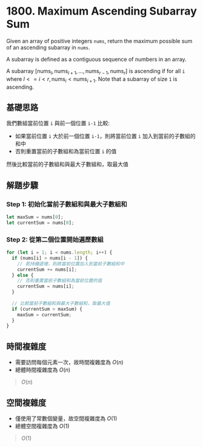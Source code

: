 # 1800. Maximum Ascending Subarray Sum

Given an array of positive integers `nums`, return the maximum possible sum of an ascending subarray in `nums`.

A subarray is defined as a contiguous sequence of numbers in an array.

A subarray $[\text{nums}_{l}, \text{nums}_{l+1}, ..., \text{nums}_{r-1}, \text{nums}_{r}]$ is ascending if for all `i` 
where $l <= i < r, \text{nums}_i < \text{nums}_{i+1}$. 
Note that a subarray of size `1` is ascending.

## 基礎思路

我們數組當前位置 `i` 與前一個位置 `i-1` 比較:
- 如果當前位置 `i` 大於前一個位置 `i-1`，則將當前位置 `i` 加入到當前的子數組的和中
- 否則重置當前的子數組和為當前位置 `i` 的值

然後比較當前的子數組和與最大子數組和，取最大值

## 解題步驟

### Step 1: 初始化當前子數組和與最大子數組和

```typescript
let maxSum = nums[0];
let currentSum = nums[0];
```

### Step 2: 從第二個位置開始遍歷數組

```typescript
for (let i = 1; i < nums.length; i++) {
  if (nums[i] > nums[i - 1]) {
    // 若持續遞增，則將當前位置加入到當前子數組和中
    currentSum += nums[i];
  } else {
    // 否則重置當前子數組和為當前位置的值
    currentSum = nums[i];
  }
  
  // 比較當前子數組和與最大子數組和，取最大值
  if (currentSum > maxSum) {
    maxSum = currentSum;
  }
}
```

## 時間複雜度

- 需要訪問每個元素一次，故時間複雜度為 $O(n)$
- 總體時間複雜度為 $O(n)$

> $O(n)$

## 空間複雜度

- 僅使用了常數個變量，故空間複雜度為 $O(1)$
- 總體空間複雜度為 $O(1)$

> $O(1)$

